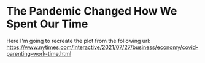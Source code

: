 # The Pandemic Changed How We Spent Our Time

Here I'm going to recreate the plot from the following url:
https://www.nytimes.com/interactive/2021/07/27/business/economy/covid-parenting-work-time.html
